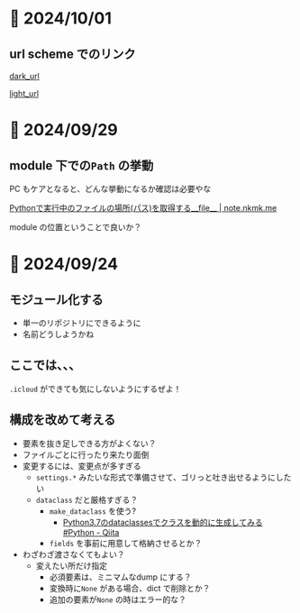 # 📝 2024/10/01

## url scheme でのリンク

[dark_url](pythonista3://?action=add-theme&theme-data=eNqtVk1zozAMvfdXZNJrKB-hgeQfdGb31tNeGH-IxAVsxjbdZjr739c2JBAKSWa3t8R6kp6lZ4nPh8UyQ40-CJlxVMFyt1gSQUQt-HJlbTkr4WxhBDDI_RMRpZCePkAFT2_qAtrI0iIPWtdq5_t7pg8NNg6V34X13xURFLwuVhvFx6XAfoUY991_5V9PVRozV5AVjFOb7ufL6-JHe9YC6kYdgGZIW2sURGsvCL0weQ2jXbzdPSe_WpiEWiimhTz-I3EXBiNS7KVoWi6P4SZMo7CzyGzeSpEssgKOWCBpjVo24M4hR02pMw0fjv8j2ZCUtj5ALd0MEc0EVxkjgo8zRGgdPqezaM14F5XSEDZTuNrc9x2-UocoXEetg5QGfyYIUZImbcp9o_VV1xNASArSGQMIg_DZGQ03kEozzZBrx2OeB0GeO1vJsESmU_MFPSHOV9zgJEi3nY0bITcV7pLGcYyT1u0k75e2s-7M9LoGZU4_Hxamj6Kk3e_FMhdce0ofS-fkTOb8z-oE9JhGRqBX8CdE79aw0pDOG-46cHZ16h9K4OxBDkAKLD56aH9gdfQF6FHBYQ69cocd4tK9RErdw8fijHDnoaubxbPP6-zfd9nrQ_X9dHDJQXoSUdZYitFTcBHKzBRSmFxI6glWKNiuSTJMXlXAp5AXSS_5j_tIwZBC2jmOw-AYQxoNse6V31FbKojSkvH9_DXuIQeKoPpGgdMYBWTT--RCVkjr6dxdYXrwvHwhQrEZEF-g04rp0LcVcwDTfL73wu8IEn1HkPX_BLk6OMbtNIvjt5B0It-4iWb0FfOwlpYd5V4n37aFS6MMkHZs9pEqs7GgF7cdK5My6sf9CeWmvTeTfIDQRyfRuE8paFPCFP0tTsngPZ1n-62XXkvxBkTfNc9n3904u0Y9aqKWXAzLqJEqRvN4HHi2K5ZRAaLRLtyDi7hUUCM3dzLXL_cVEEfbOHC7TCM8XpqDlWutZuG2tx9uTJs8U1CCe6mT3w3mG6nCHLFyZp33Pt1I-_MXU6X1Zw~~)


[light_url](pythonista3://?action=add-theme&theme-data=eNqtVk1z4jAMvfdXMPRKGiDQAP-gM7u3nvaScWyFuEnsjK10y3T2v6_tfEFICrPbG1hP0rP0LOXzYTaPSIWpVJEgBcwPszmVVJZSzBfWlvAcOgunEIM6ejk_pvhEZS6VhykU8PSmLxwqlVt8iljqg-8fOaZVbBwKvwnuv2sqGXhtRBfFj3MZ-wXhwnf_tX9PwtyAhIYo44LZpD9fXmc_6rMaUFY6BRYRtNb1ch14y5W3Cl9X68Nmf9iGv2qYglJqjlKd_pG-CxMTmh2VrGouj7CDPdDGoqJpKyMqizI4xZIoa0RVgTuHhFQ5Rggfjv9jEAThpvYBZulGhCKXQkecSjHMQAlbMphEIxd11O3uOd6P4kpz33e4os4oSyCsHZQy-I4gpdtVSJzlWCF-6doCpGKgau8dTRhzRsMNlEaOnLh2PCbJcpkkzpbzWBHTqemCtojuirtgtydBYxNG1FURN0n3CQnjOmkr9Ze6s0ZJRnnOYjpegja2z4eZ6abMWfN7Nk-kQE_jKXeuzmTO_yxaoMeRGJl-gW8RvVvFc0M9qYTrQ-fq3sC5EDoPmgLNYvnRQ_sDq6YroMekgCn0wh02iEv3nGh9Dx-LM_Kdhi5uFs8-ss6_77XXh-q76uBKgPIUYbyyFNdPy4tQZr7QzOQiCkdYheF2H2_OkxcFiDHkRdJL_sM-MjCkCDrHYZjn5x0E7Bzr3vodtWWSalRcHKevcQ850JSUNwq8ZtvATIbOJ5GqIIjjuZvC9OBp-dJtGAT7a-i4Yhr0bcWkYJovjt7qO4KsvyNI8D9Bvhwcw3aa9fFbKjaSb9hEMwCzaVhNyw50r5Fv3cK5UQYoOzz7SIXZW9CL246VURn1Q79FuZnvTSQ_Q-DJSXTTp5SsymHslSS7gDz33LoJf-ull0q-AcW75vnkuxtmR9KjRmop5HkZkehsMI-HgSe7YhllICt04R5cxLmGkri5E7l-OdHFZrXWixlJfPWl0C9eazVrt779-d60ySMNObiXOvr1YL6UilgQnk8s9c6nHWl__gL3-wHE)




# 📝 2024/09/29

## module 下での`Path` の挙動

PC もケアとなると、どんな挙動になるか確認は必要やな


[Pythonで実行中のファイルの場所(パス)を取得する__file__ | note.nkmk.me](https://note.nkmk.me/python-script-file-path/)

module の位置ということで良いか？


# 📝 2024/09/24


## モジュール化する

- 単一のリポジトリにできるように
- 名前どうしようかね


## ここでは、、、

`.icloud` ができても気にしないようにするぜよ！

## 構成を改めて考える

- 要素を抜き足しできる方がよくない？
- ファイルごとに行ったり来たり面倒
- 変更するには、変更点が多すぎる
  - `settings.*` みたいな形式で準備させて、ゴリっと吐き出せるようにしたい
  - `dataclass` だと厳格すぎる？
    - `make_dataclass` を使う?
      - [Python3.7のdataclassesでクラスを動的に生成してみる #Python - Qiita](https://qiita.com/zena/items/3056856c2c07d05f69e0)
    - `fields` を事前に用意して格納させるとか？
- わざわざ渡さなくてもよい？
  - 変えたい所だけ指定
    - 必須要素は、ミニマムなdump にする？
    - 変換時に`None` がある場合、dict で削除とか？
    - 追加の要素が`None` の時はエラー的な？

